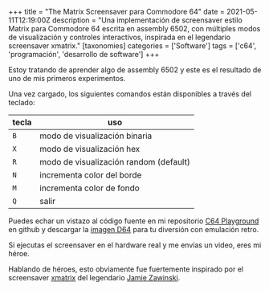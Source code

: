 +++
title = "The Matrix Screensaver para Commodore 64"
date = 2021-05-11T12:19:00Z
description = "Una implementación de screensaver estilo Matrix para Commodore 64 escrita en assembly 6502, con múltiples modos de visualización y controles interactivos, inspirada en el legendario screensaver xmatrix."
[taxonomies]
categories = ['Software']
tags = ['c64', 'programación', 'desarrollo de software']
+++

Estoy tratando de aprender algo de assembly 6502 y este es el resultado de uno
de mis primeros experimentos.

Una vez cargado, los siguientes comandos están disponibles a través del teclado:

| tecla | uso                                    |
| ----- | -------------------------------------- |
| `B`   | modo de visualización binaria          |
| `X`   | modo de visualización hex              |
| `R`   | modo de visualización random (default) |
| `N`   | incrementa color del borde             |
| `M`   | incrementa color de fondo              |
| `Q`   | salir                                  |

Puedes echar un vistazo al código fuente en mi repositorio
[C64 Playground](https://github.com/mcaserta/c64-playground) en github y
descargar la [imagen D64](../../c64/the-matrix.d64) para tu diversión con
emulación retro.

Si ejecutas el screensaver en el hardware real y me envías un video, eres mi
héroe.

Hablando de héroes, esto obviamente fue fuertemente inspirado por el screensaver
[xmatrix](https://www.jwz.org/xscreensaver/) del legendario
[Jamie Zawinski](https://www.jwz.org/).
